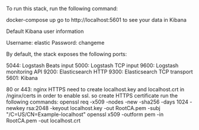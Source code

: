 To run this stack, run the following command:

docker-compose up
go to http://localhost:5601 to see your data in Kibana

Default Kibana user information

Username: elastic
Password: changeme

By default, the stack exposes the following ports:

5044: Logstash Beats input
5000: Logstash TCP input
9600: Logstash monitoring API
9200: Elasticsearch HTTP
9300: Elasticsearch TCP transport
5601: Kibana

80 or 443: nginx HTTPS 
need to create localhost.key and localhost.crt in /nginx/certs in order to enable ssl.
so create HTTPS certificate run the following commands:
openssl req -x509 -nodes -new -sha256 -days 1024 -newkey rsa:2048 -keyout localhost.key -out RootCA.pem -subj "/C=US/CN=Example-localhost"
openssl x509 -outform pem -in RootCA.pem -out localhost.crt
